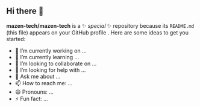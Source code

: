 ## Hi there 👋


**mazen-tech/mazen-tech** is a ✨ _special_ ✨ repository because its `README.md` (this file) appears on your GitHub profile
.
Here are some ideas to get you started:

- 🔭 I’m currently working on ...
- 🌱 I’m currently learning ...
- 👯 I’m looking to collaborate on ...
- 🤔 I’m looking for help with ...
- 💬 Ask me about ...
- 📫 How to reach me: ...
- 😄 Pronouns: ...
- ⚡ Fun fact: ...


